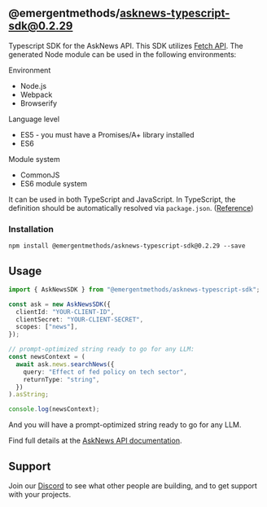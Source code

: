 ## @emergentmethods/asknews-typescript-sdk@0.2.29

Typescript SDK for the AskNews API.
This SDK utilizes [Fetch API](https://fetch.spec.whatwg.org/). The generated Node module can be used in the following environments:

Environment
* Node.js
* Webpack
* Browserify

Language level
* ES5 - you must have a Promises/A+ library installed
* ES6

Module system
* CommonJS
* ES6 module system

It can be used in both TypeScript and JavaScript. In TypeScript, the definition should be automatically resolved via `package.json`. ([Reference](http://www.typescriptlang.org/docs/handbook/typings-for-npm-packages.html))

### Installation

```
npm install @emergentmethods/asknews-typescript-sdk@0.2.29 --save
```

## Usage

```ts
import { AskNewsSDK } from "@emergentmethods/asknews-typescript-sdk";

const ask = new AskNewsSDK({
  clientId: "YOUR-CLIENT-ID",
  clientSecret: "YOUR-CLIENT-SECRET",
  scopes: ["news"],
});

// prompt-optimized string ready to go for any LLM:
const newsContext = (
  await ask.news.searchNews({
    query: "Effect of fed policy on tech sector",
    returnType: "string",
  })
).asString;

console.log(newsContext);
```

And you will have a prompt-optimized string ready to go for any LLM.

Find full details at the [AskNews API documentation](https://docs.asknews.app).

## Support

Join our [Discord](https://discord.gg/2Yw66XXEhY) to see what other people are building, and to get support with your projects.
